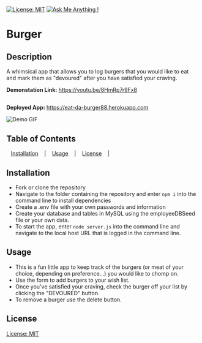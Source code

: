 [![License: MIT](https://img.shields.io/badge/License-MIT-yellow.svg)](https://opensource.org/licenses/MIT)
[![Ask Me Anything !](https://img.shields.io/badge/Ask%20me-anything-1abc9c.svg)](mailto:nargizaboronchieva@gmail.com)

# Burger

## Description
A whimsical app that allows you to log  burgers that you would like to eat and mark them as "devoured" after you have satisfied your craving.

**Demonstation Link:** https://youtu.be/8HmRp7r9Fx8



##
**Deployed App:** https://eat-da-burger88.herokuapp.com

![Demo GIF](public/assets/images/burger.gif)


## Table of Contents

 &nbsp;&nbsp; [Installation](#installation) &nbsp;&nbsp; | &nbsp;&nbsp; [Usage](#usage) &nbsp;&nbsp; |  &nbsp;&nbsp; [License](#license) &nbsp;&nbsp; | 



## Installation
- Fork or clone the repository 
- Navigate to the folder containing the repository and enter ```npm i``` into the command line to install dependencies
- Create a .env file with your own passwords and information
- Create your database and tables in MySQL using the employeeDBSeed file or your own data.
- To start the app, enter ```node server.js``` into the command line and navigate to the local host URL that is logged in the command line.

## Usage
- This is a fun little app to keep track of the burgers (or meat of your choice, depending on preference...) you would like to chomp on.
- Use the form to add burgers to your wish list.
- Once you've satisfied your craving, check the burger off your list by clicking the "DEVOURED" button. 
- To remove a burger use the delete button.


## License
[License: MIT](employ-ease/LICENSE)
